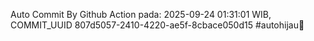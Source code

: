 Auto Commit By Github Action pada: 2025-09-24 01:31:01 WIB, COMMIT_UUID 807d5057-2410-4220-ae5f-8cbace050d15 #autohijau🗿
